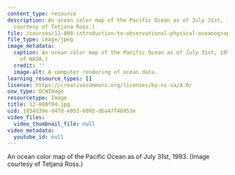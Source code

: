 ```yaml
---
content_type: resource
description: An ocean color map of the Pacific Ocean as of July 31st, 1993. (Image
  courtesy of Tetjana Ross.)
file: /courses/12-808-introduction-to-observational-physical-oceanography-fall-2004/1854d39ed47de0538092dba47f4b953e_12-808f04.jpg
file_type: image/jpeg
image_metadata:
  caption: An ocean color map of the Pacific Ocean as of July 31st, 1993. (Image courtesy
    of NASA.)
  credit: ''
  image-alt: A computer rendering of ocean data.
learning_resource_types: []
license: https://creativecommons.org/licenses/by-nc-sa/4.0/
ocw_type: OCWImage
resourcetype: Image
title: 12-808f04.jpg
uid: 1854d39e-d47d-e053-8092-dba47f4b953e
video_files:
  video_thumbnail_file: null
video_metadata:
  youtube_id: null
---
```

An ocean color map of the Pacific Ocean as of July 31st, 1993. (Image courtesy of Tetjana Ross.)